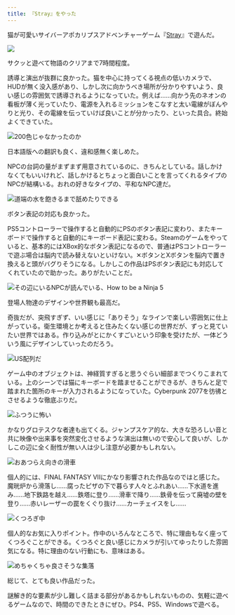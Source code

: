 ```yaml
---
title: 『Stray』をやった
---
```

猫が可愛いサイバーアポカリプスアドベンチャーゲーム『[Stray](https://store.steampowered.com/app/1332010/Stray/?l=japanese)』で遊んだ。

![](https://lh3.googleusercontent.com/scuT2tIOvwm6NnmgcuseKirCVRVIp__rvkHjutnW5e2pcvHTZNkqWtwZC3RhKgpusu-vnY7zvF1tJVUfZopQmteGu9246M_eAjaBoTmfnso460kmhwClOaD9rxW-FMmj5TynQS6F8aTQzP8NYZEMWADfvXkrt9S3-ngnQVFkFXDG-f9kEmRG6MzpIA)

サクッと遊べて物語のクリアまで7時間程度。

誘導と演出が抜群に良かった。猫を中心に持ってくる視点の低いカメラで、HUDが無く没入感があり、しかし次に向かうべき場所が分かりやすいよう、良い感じの雰囲気で誘導されるようになっていた。例えば……向かう先のネオンの看板が薄く光っていたり、電源を入れるミッションをこなすと太い電線がぼんやりと光り、その電線を伝っていけば良いことが分かったり、といった具合。終始よくできていた。

![](https://lh5.googleusercontent.com/tIroGpx60l4oaUdpuZgSpOHGxAyVHV94r7-1IpC-H7GIkq0YJpXiJGvpnM1w5wQzn_dC6G3jBEbFNNPfL0R8NISmpQd2EqB9sp32f85bAivC8LlfAtwvJzoMXh6yYedI_9RwcCM2GLc9RaVzylNP60OK7fp48infjPcJ44sa2BfID708jOvBjA35tw "200色じゃなかったのか")

日本語版への翻訳も良く、違和感無く楽しめた。

NPCの台詞の量がまずまず用意されているのに、きちんとしている。話しかけなくてもいいけれど、話しかけるとちょっと面白いことを言ってくれるタイプのNPCが結構いる。おれの好きなタイプの、平和なNPC達だ。

![](https://lh6.googleusercontent.com/W_dgMtUuIiuBdXFUgpwJNHcF917Mteow-8p9OmRLznEnT-wHFZNlzuvX_VZWwIDdbio1nx7efEAYPZDxApGtUTgHeY_lRecmy8VZ8I3_rWaHVT3sr3JV3HWuBXLz05mbhYR2DfCVhXMo2TKr19Z1Z0p682AxuLWB3Rmzm1TEUT-gUlAX2lyjza_5LQ "道端の水を飽きるまで舐めたりできる")

ボタン表記の対応も良かった。

PS5コントローラーで操作すると自動的にPSのボタン表記に変わり、またキーボードで操作すると自動的にキーボード表記に変わる。Steamのゲームをやっていると、基本的にはXBox的なボタン表記になるので、普通はPSコントローラーで遊ぶ場合は脳内で読み替えないといけない。✕ボタンとXボタンを脳内で置き換えると頭がバグりそうになる。しかしこの作品はPSボタン表記にも対応してくれていたので助かった。ありがたいことだ。

![](https://lh5.googleusercontent.com/myCaP-H0Hme7_dPYcwULqY2G7IM8RHY5EBSuKRQWvCl1CHEfy54M_66PIBqeAVYbXYA4RrKHeXkNUMEr9bL-b33bBGCqPk4lPUrfnc0oisp7vBV5mDzM3Se6yubynVLCDSbDbl-lTsRVihrwjr8Z06Wr8mOHyHwyg3cS1bLaxZUdVWA0VVmWZz3kUg "その辺にいるNPCが読んでいる、How to be a Ninja 5")

登場人物達のデザインや世界観も最高だ。

奇抜だが、突飛すぎず、いい感じに「ありそう」なラインで楽しい雰囲気に仕上がっている。衛生環境とか考えると住みたくない感じの世界だが、ずっと見ていたい世界ではある。作り込みがとにかくすごいという印象を受けたが、一体どういう風にデザインしていったのだろう。

![](https://lh5.googleusercontent.com/mhvYPfzF1npCjnSwISW1a3OKV5bFc4jCgu25zwO-2JUBSMbSYiYGAx7LjugCJMGy3ZQOSGaQTbSzgEgcjb86yItbP20imHKgU-Dpk9MD-XkbU_AdqeGwpPcLnnn_Zj_p2S3gvloAPjgzwJLWmKSl6HlPM9uSmQv16F6aXVsFmOgbcBVCl309I6UGTA "US配列だ")

ゲーム中のオブジェクトは、神経質すぎると思うぐらい細部までつくりこまれている。上のシーンでは猫にキーボードを踏ませることができるが、きちんと足で踏まれた箇所のキーが入力されるようになっていた。Cyberpunk 2077を彷彿とさせるような徹底ぶりだ。

![](https://lh6.googleusercontent.com/MKYkn_OBzsI8qLusfZXok2j2omQpjhU5f71x8MxMjoTT86vFLtkfszIzSmcvGEZNhGdjcVvAfF9Jg-SgAbBfdIaEiPPEnC1E6PpBHNUWFGsUvXgpDWYNENjeuqggcGFndzCBc_ivCcbOITKpXj9MT5PUvAu0i768iVb0flDriQPX69TUEPox2r6lKA "ふつうに怖い")

かなりグロテスクな者達も出てくる。ジャンプスケア的な、大きな恐ろしい音と共に映像や出来事を突然変化させるような演出は無いので安心して良いが、しかしこの辺に全く耐性が無い人は少し注意が必要かもしれない。

![](https://lh3.googleusercontent.com/YmIb53HTIWxOo2Qi_P1vAt6oHAEw-klYyVqg0RR3bqr5IFuzsb758RKmcPQ3cecTHMHJM-pu6fRJjI64Jjy02ItC5P1X2ij1vd9D7QsUvqFM-HA__2GN_cUKI1L1kM1JI_WwnDI1D-MFqNNaxlO7O32w86zqoFT-Pa7Wz6fHjOrvpTeTwc76GNp2Og "おあつらえ向きの滑車")

個人的には、FINAL FANTASY VIIにかなり影響された作品なのではと感じた。魔晄炉から滑落し……腐ったピザの下で暮らす人々とふれあい……下水道を進み……地下鉄路を越え……鉄塔に登り……滑車で降り……鉄骨を伝って廃墟の壁を登り……赤いレーザーの罠をくぐり抜け……カーチェイスをし……

![](https://lh3.googleusercontent.com/jK3LNBGfVjKApG2sJV2gDq1-AhsBJ-xysL3M1L53XaLn811QNdbwoztWP09YWFJ86pTP0sqv9QMejlDvfXSbY10R5TC_3GHVLOBjs9UUq0oeUMS5ZpTr1dcBazLm7gjNcyHplnl2s4oX7YXpaCl3SUAyChQ9Bdvp3Caw-G2Kzu-1BElKKy70d0-c4w "くつろぎ中")

個人的なお気に入りポイント。作中のいろんなところで、特に理由もなく座ってくつろぐことができる。くつろぐと良い感じにカメラが引いてゆったりした雰囲気になる。特に理由のない行動にも、意味はある。

![](https://lh4.googleusercontent.com/IsIhkz-4EbJTr2g8juL_1tfoLKT1ivH6e8Ik-gA5zb_VjtrWU7s3hb3wYNeMfpUDMsHWN3NTA4gelBMptC0SVcrTWdmbhNEyueoHCoMgmfTLwtYJ3h-OuwrXiL7LzoZXD9ngLj4R93WPiyViEwkDxq5GpuML_EUxM1X5mkMO79RLMG3HMwVV83XE4Q "めちゃくちゃ良さそうな集落")

総じて、とても良い作品だった。

謎解き的な要素が少し難しく詰まる部分があるかもしれないものの、気軽に遊べるゲームなので、時間のできたときにぜひ。PS4、PS5、Windowsで遊べる。

